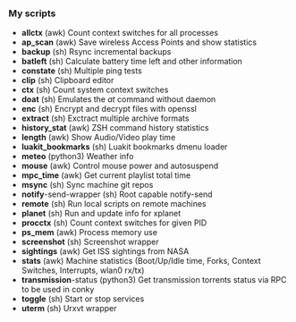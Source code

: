 ### My scripts ###

* **allctx** (awk)			Count context switches for all processes
* **ap_scan** (awk)			Save wireless Access Points and show statistics
* **backup** (sh)			Rsync incremental backups
* **batleft** (sh)			Calculate battery time left and other information
* **constate** (sh)			Multiple ping tests
* **clip** (sh)				Clipboard editor
* **ctx** (sh)				Count system context switches
* **doat** (sh)				Emulates the *at* command without daemon
* **enc** (sh)				Encrypt and decrypt files with openssl
* **extract** (sh)			Exctract multiple archive formats
* **history_stat** (awk)		ZSH command history statistics
* **length** (awk)			Show Audio/Video play time
* **luakit_bookmarks** (sh)		Luakit bookmarks dmenu loader
* **meteo** (python3)			Weather info
* **mouse** (awk)			Control mouse power and autosuspend
* **mpc_time** (awk)			Get current playlist total time
* **msync** (sh)			Sync machine git repos
* **notify**-send-wrapper (sh)		Root capable notify-send
* **remote** (sh)			Run local scripts on remote machines
* **planet** (sh)			Run and update info for xplanet
* **procctx** (sh)			Count context switches for given PID
* **ps_mem** (awk)			Process memory use
* **screenshot** (sh)			Screenshot wrapper
* **sightings** (awk)			Get ISS sightings from NASA
* **stats** (awk)			Machine statistics (Boot/Up/Idle time, Forks, Context Switches, Interrupts, wlan0 rx/tx)
* **transmission**-status (python3)	Get transmission torrents status via RPC to be used in conky
* **toggle** (sh)			Start or stop services
* **uterm** (sh)			Urxvt wrapper
